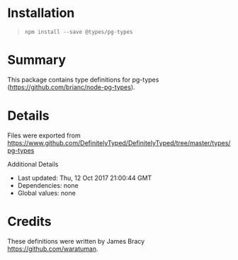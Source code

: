 # Installation
> `npm install --save @types/pg-types`

# Summary
This package contains type definitions for pg-types (https://github.com/brianc/node-pg-types).

# Details
Files were exported from https://www.github.com/DefinitelyTyped/DefinitelyTyped/tree/master/types/pg-types

Additional Details
 * Last updated: Thu, 12 Oct 2017 21:00:44 GMT
 * Dependencies: none
 * Global values: none

# Credits
These definitions were written by James Bracy <https://github.com/waratuman>.
